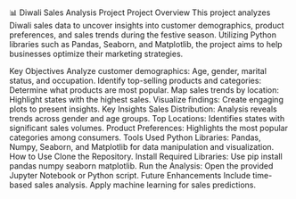 📊 Diwali Sales Analysis Project
Project Overview
This project analyzes Diwali sales data to uncover insights into customer demographics, product preferences, and sales trends during the festive season. Utilizing Python libraries such as Pandas, Seaborn, and Matplotlib, the project aims to help businesses optimize their marketing strategies.

Key Objectives
Analyze customer demographics: Age, gender, marital status, and occupation.
Identify top-selling products and categories: Determine what products are most popular.
Map sales trends by location: Highlight states with the highest sales.
Visualize findings: Create engaging plots to present insights.
Key Insights
Sales Distribution: Analysis reveals trends across gender and age groups.
Top Locations: Identifies states with significant sales volumes.
Product Preferences: Highlights the most popular categories among consumers.
Tools Used
Python Libraries: Pandas, Numpy, Seaborn, and Matplotlib for data manipulation and visualization.
How to Use
Clone the Repository.
Install Required Libraries: Use pip install pandas numpy seaborn matplotlib.
Run the Analysis: Open the provided Jupyter Notebook or Python script.
Future Enhancements
Include time-based sales analysis.
Apply machine learning for sales predictions.
